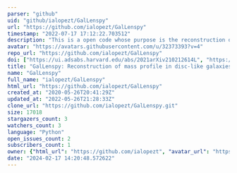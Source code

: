 ```yaml
---
parser: "github"
uid: "github/ialopezt/GalLenspy"
url: "https://github.com/ialopezt/GalLenspy"
timestamp: "2022-07-17 17:12:22.703512"
description: "This is a open code whose purpose is the reconstruction of mass profile in disc-like galaxies from the gravitational lensing effect."
avatar: "https://avatars.githubusercontent.com/u/32373393?v=4"
repo_url: "https://github.com/ialopezt/GalLenspy"
doi: ["https://ui.adsabs.harvard.edu/abs/2021arXiv210212614L", "https://ui.adsabs.harvard.edu/abs/2021ascl.soft03027L/abstract"]
title: "GalLenspy: Reconstruction of mass profile in disc-like galaxies from the gravitational lensing effect"
name: "GalLenspy"
full_name: "ialopezt/GalLenspy"
html_url: "https://github.com/ialopezt/GalLenspy"
created_at: "2020-05-26T20:41:29Z"
updated_at: "2022-05-26T21:28:33Z"
clone_url: "https://github.com/ialopezt/GalLenspy.git"
size: 17018
stargazers_count: 3
watchers_count: 3
language: "Python"
open_issues_count: 2
subscribers_count: 1
owner: {"html_url": "https://github.com/ialopezt", "avatar_url": "https://avatars.githubusercontent.com/u/32373393?v=4", "login": "ialopezt", "type": "User"}
date: "2024-02-17 14:20:48.572622"
---
```

